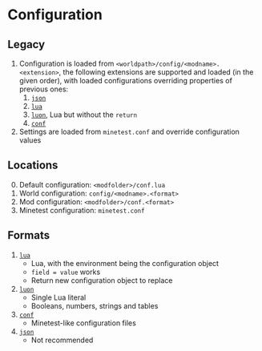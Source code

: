 # Configuration

## Legacy

1. Configuration is loaded from `<worldpath>/config/<modname>.<extension>`, the following extensions are supported and loaded (in the given order), with loaded configurations overriding properties of previous ones:
   1. [`json`](https://json.org)
   2. [`lua`](https://lua.org)
   3. [`luon`](https://github.com/appgurueu/luon), Lua but without the `return`
   4. [`conf`](https://github.com/minetest/minetest/blob/master/doc/lua_api.txt)
2. Settings are loaded from `minetest.conf` and override configuration values

## Locations

0. Default configuration: `<modfolder>/conf.lua`
1. World configuration: `config/<modname>.<format>`
2. Mod configuration: `<modfolder>/conf.<format>`
3. Minetest configuration: `minetest.conf`

## Formats

1. [`lua`](https://lua.org)
   * Lua, with the environment being the configuration object
   * `field = value` works
   * Return new configuration object to replace
2. [`luon`](https://github.com/appgurueu/luon)
   * Single Lua literal
   * Booleans, numbers, strings and tables
3. [`conf`](https://github.com/minetest/minetest/blob/master/doc/lua_api.txt)
   * Minetest-like configuration files
4. [`json`](https://json.org)
   * Not recommended
